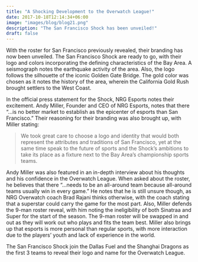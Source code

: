 ```yaml
---
title: "A Shocking Development to the Overwatch League!"
date: 2017-10-18T12:14:34+06:00
image: "images/blog/blog21.png"
description: "The San Francisco Shock has been unveiled!"
draft: false
---
```


With the roster for San Francisco previously revealed, their branding has now been unveiled. The San Francisco Shock are ready to go, with their logo and colors incorporating the defining characteristics of the Bay Area. A seismograph notes the earthquake activity of the area. Also, the logo follows the silhouette of the iconic Golden Gate Bridge. The gold color was chosen as it notes the history of the area, wherein the California Gold Rush brought settlers to the West Coast.

In the official press statement for the Shock, NRG Esports notes their excitement. Andy Miller, Founder and CEO of NRG Esports, notes that there “…is no better market to establish as the epicenter of esports than San Francisco.” Their reasoning for their branding was also brought up, with Miller stating:

>We took great care to choose a logo and identity that would both represent the attributes and traditions of San Francisco, yet at the same time speak to the future of sports and the Shock’s ambitions to take its place as a fixture next to the Bay Area’s championship sports teams.


Andy Miller was also featured in an in-depth interview about his thoughts and his confidence in the Overwatch League. When asked about the roster, he believes that there “…needs to be an all-around team because all-around teams usually win in every game.” He notes that he is still unsure though, as NRG Overwatch coach Brad Rajani thinks otherwise, with the coach stating that a superstar could carry the game for the most part. Also, Miller defends the 9-man roster reveal, with him noting the ineligibility of both Sinatraa and Super for the start of the season. The 9-man roster will be swapped in and out as they will work out who plays and fits the team best. Miller also brings up that esports is more personal than regular sports, with more interaction due to the players’ youth and lack of experience in the world.


The San Francisco Shock join the Dallas Fuel and the Shanghai Dragons as the first 3 teams to reveal their logo and name for the Overwatch League.
